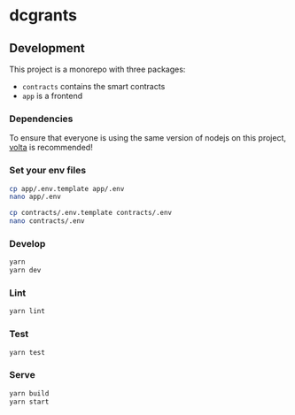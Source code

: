 # dcgrants

## Development

This project is a monorepo with three packages:

- `contracts` contains the smart contracts
- `app` is a frontend

### Dependencies

To ensure that everyone is using the same version of nodejs on this project, [volta](https://volta.sh) is recommended!

### Set your env files

```sh
cp app/.env.template app/.env
nano app/.env

cp contracts/.env.template contracts/.env
nano contracts/.env
```

### Develop

```sh
yarn
yarn dev
```

### Lint

```sh
yarn lint
```

### Test

```sh
yarn test
```

### Serve

```sh
yarn build
yarn start
```
